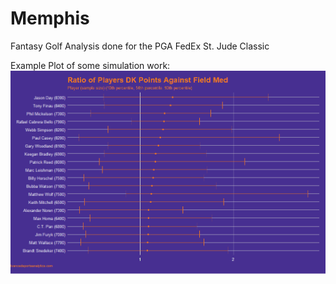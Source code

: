 # Memphis

Fantasy Golf Analysis done for the PGA FedEx St. Jude Classic

Example Plot of some simulation work:
![Example Plot](https://github.com/jpelkofer/Memphis/blob/master/example%20plot.png)
